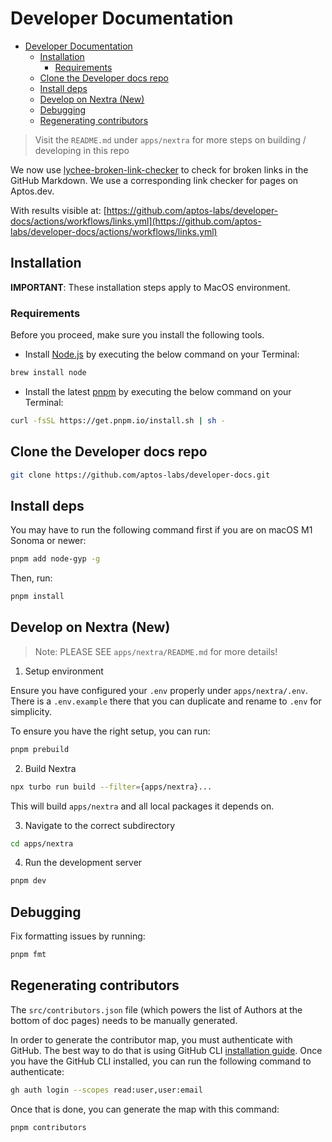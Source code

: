 # Developer Documentation

- [Developer Documentation](#developer-documentation)
  - [Installation](#installation)
    - [Requirements](#requirements)
  - [Clone the Developer docs repo](#clone-the-developer-docs-repo)
  - [Install deps](#install-deps)
  - [Develop on Nextra (New)](#develop-on-nextra-new)
  - [Debugging](#debugging)
  - [Regenerating contributors](#regenerating-contributors)

> Visit the `README.md` under `apps/nextra` for more steps on building / developing in this repo

We now use [lychee-broken-link-checker](https://github.com/marketplace/actions/lychee-broken-link-checker) to check for broken links in the GitHub Markdown. We use a corresponding link checker for pages on Aptos.dev.

With results visible at:
[https://github.com/aptos-labs/developer-docs/actions/workflows/links.yml](https://github.com/aptos-labs/developer-docs/actions/workflows/links.yml)

## Installation

**IMPORTANT**: These installation steps apply to MacOS environment.

### Requirements

Before you proceed, make sure you install the following tools.

- Install [Node.js](https://nodejs.org/en/download/) by executing the below command on your Terminal:

```sh
brew install node
```

- Install the latest [pnpm](https://pnpm.io/installation) by executing the below command on your Terminal:

```sh
curl -fsSL https://get.pnpm.io/install.sh | sh - 
```

## Clone the Developer docs repo

```sh
git clone https://github.com/aptos-labs/developer-docs.git
```

## Install deps

You may have to run the following command first if you are on macOS M1 Sonoma or newer:

```sh
pnpm add node-gyp -g
```

Then, run:

```sh
pnpm install
```

## Develop on Nextra (New)

> Note: PLEASE SEE `apps/nextra/README.md` for more details!

1. Setup environment

Ensure you have configured your `.env` properly under `apps/nextra/.env`. There is a `.env.example` there that you can duplicate and rename to `.env` for simplicity.

To ensure you have the right setup, you can run:

```sh
pnpm prebuild
```

2. Build Nextra

```bash
npx turbo run build --filter={apps/nextra}...
```

This will build `apps/nextra` and all local packages it depends on.

3. Navigate to the correct subdirectory

```sh
cd apps/nextra
```

4. Run the development server

```sh
pnpm dev
```

## Debugging

Fix formatting issues by running:

```sh
pnpm fmt
```

## Regenerating contributors

The `src/contributors.json` file (which powers the list of Authors at the bottom of doc pages) needs to be manually generated.

In order to generate the contributor map, you must authenticate with GitHub. The best way to do that is using GitHub CLI [installation guide](https://github.com/cli/cli#installation). Once you have the GitHub CLI installed, you can run the following command to authenticate:

```sh
gh auth login --scopes read:user,user:email
```

Once that is done, you can generate the map with this command:

```sh
pnpm contributors
```